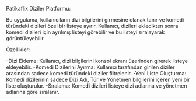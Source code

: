 Patikaflix Diziler Platformu:

Bu uygulama, kullanıcıların dizi bilgilerini girmesine olanak tanır ve komedi türündeki dizileri özel bir listeye ayırır. Kullanıcı, dizileri ekledikten sonra komedi dizileri için ayrılmış listeyi görebilir ve bu listeyi sıralayarak görüntüleyebilir.

Özellikler:

-Dizi Ekleme: Kullanıcı, dizi bilgilerini konsol ekranı üzerinden girerek listeye ekleyebilir.
-Komedi Dizilerini Ayırma: Kullanıcı tarafından girilen diziler arasından sadece komedi türündeki diziler filtrelenir.
-Yeni Liste Oluşturma: Komedi dizilerinin sadece Dizi Adı, Tür ve Yönetmen bilgilerini içeren yeni bir liste oluşturulur.
-Sıralama: Komedi dizileri listeye dizi adlarına ve yönetmen adlarına göre sıralanır.
